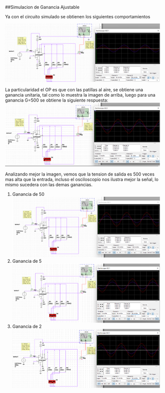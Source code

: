 ##Simulacion de Ganancia Ajustable

Ya con el circuito simulado se obtienen los siguientes comportamientos

![Ganancia Unitario](GananciaUnitaria.png)

La particularidad el OP es que con las patillas al aire, se obtiene una ganancia unitaria, tal como lo muestra la imagen de arriba, luego para una ganancia G=500 se obtiene la siguiente respuesta:
![Ganancia 500](Ganancia500.png)

Analizando mejor la imagen, vemos que la tension de salida es 500 veces mas alta que la entrada, incluso el osciloscopio nos ilustra mejor la señal, lo mismo sucedera con las demas ganancias.

1. Ganancia de 50 ![Ganancia 50](Ganancia50.png)
2. Ganancia de 5 ![Ganancia 5](Ganancia5.png)
3. Ganancia de 2 ![Ganancia 2](Ganancia2.png)
